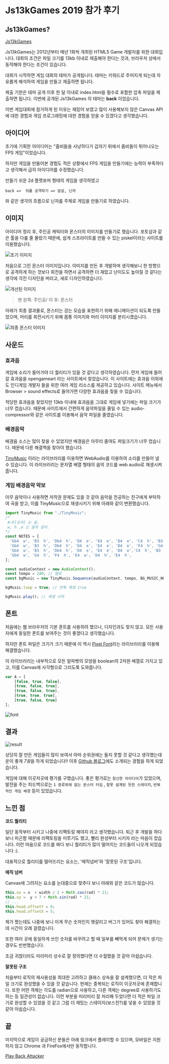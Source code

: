 <!--meta
title: Js13kGames 2019 참가 후기
description: Js13kGames 2019에 참가한 후기
keywords: JS13k, js13k games, js13k games 2019
-->

# Js13kGames 2019 참가 후기

## Js13kGames? 
 
[Js13kGames](http://js13kgames.com/)

Js13kGames는 2012년부터 매년 1회씩 개최된 HTML5 Game 개발자를 위한 대회입니다.
대회의 조건은 파일 크기를 13kb 이내로 제출해야 한다는 것과, 브라우저 상에서 동작해야 한다는 조건이 있습니다.

대회가 시작하면 게임 대회의 테마가 공개됩니다.
테마는 키워드로 주어지게 되는데 자유롭게 해석하여 게임을 만들고 제출하면 됩니다.

제출 기한은 테마 공개 이후 한 달 이내로 index.html을 필수로 포함한 압축 파일을 제출하면 됩니다. 이번에 공개된 Js13kGames 의 테마는 **back** 이었습니다.

이번 게임대회에 참가하게 된 이유는 재밌어 보였고 많이 사용해보지 않은 Canvas API에 대한 경험과 게임 프로그래밍에 대한 경험을 얻을 수 있겠다고 생각했습니다.

## 아이디어

초기에 기획한 아이디어는 "좀비들을 사냥하다가 갑자기 뒤에서 좀비들이 튀어나오는 FPS 게임"이었습니다.

하지만 게임을 만들어본 경험도 적은 상황에서 FPS 게임을 만들기에는 능력이 부족하다고 생각해서 급히 아이디어를 수정했습니다.

만들기 쉬운 2d 플랫포머 형태의 게임을 생각하였고

```
back =>  뒤를 공격하기 => 암살, 닌자
```

와 같은 생각의 흐름으로 닌자를 주제로 게임을 만들기로 하였습니다.

## 이미지

아이디어 정리 후, 주인공 캐릭터와 몬스터의 이미지를 만들기로 했습니다. 포토샵과 같은 툴을 다룰 줄 몰랐기 때문에, 쉽게 스프라이트를 만들 수 있는 piskel이라는 사이트를 이용했습니다.

![초기 이미지](./assets/js13k2019/enemy-before.png)

처음으로 그린 몬스터 이미지입니다. 이미지를 만든 후 개발하며 생각해보니 한 방향으로 공격하게 하는 것보다 회전을 하면서 공격하면 더 재밌고 난이도도 높아질 것 같다는 생각에 각진 디자인을 버리고, 새로 디자인하였습니다.


![개선된 이미지](./assets/js13k2019/character-after.png)

> 맨 왼쪽: 주인공/ 이 후: 몬스터

아래가 최종 결과물로, 몬스터는 걷는 모습을 표현하기 위해 애니메이션이 되도록 만들었으며, 머리를 회전시키기 위해 몸통 이미지와 머리 이미지를 분리시켰습니다.


![최종 몬스터 이미지](./assets/js13k2019/enemy-after.png)

## 사운드

### 효과음

게임에 소리가 들어가야 더 퀄리티가 있을 것 같다고 생각하였습니다. 먼저 게임에 들어갈 효과음을 opengameart 라는 사이트에서 찾았습니다. 이 사이트에는 효과음 이외에도 인디게임 개발자 들을 위한 여러 게임 리소스를 제공하고 있습니다. 사이트 메뉴에서 Browser > sound effects로 들어가면 다양한 효과음을 찾을 수 있습니다.

적당한 효과음을 찾았지만 13kb 이내에 효과음을 그대로 게임에 넣기에는 파일 크기가 너무 컸습니다. 때문에 사이트에서 간편하게 음악파일을  줄일 수 있는 audio-compressor와 같은 사이트를 이용해서 음악 파일을 줄였습니다.

### 배경음악

배경음 소스는 많이 찾을 수 있었지만 배경음은 아무리 줄여도 파일크기가 너무 컸습니다. 때문에 다른 해결책을 찾아야 했습니다.

[TinyMusic](https://github.com/kevincennis/TinyMusic) 이라는 라이브러리를 이용하면 WebAudio를 이용하여 소리를 만들어 낼 수 있습니다. 이 라이브러리는 문자열 배열 형태의 음악 코드를 web audio로 재생시켜 줍니다.

### 게임 배경음악 악보

아무 음악이나 사용하면 저작권 문제도 있을 것 같아 음악을 전공하는 친구에게 부탁하여 곡을 받고, 이를 TinyMusic으로 재생시키기 위해 아래와 같이 변환했습니다.

```js
import TinyMusic from "./TinyMusic";
/*
 A~F[숫자] 는 음.
 w, h ,e 는 음의 길이.
*/
const NOTES = [
  'Gb4  w', 'B3  h', 'Db4  h', 'D4  e', 'E4  e', 'D4  e', 'C4  h', 'B3  h',
  'Gb4  w', 'B3  h', 'Db4  h', 'D4  e', 'E4  e', 'D4  e', 'F4  h', 'G4  h',
  'Gb4  w', 'B3  h', 'Db4  h', 'D4  e', 'E4  e', 'D4  e','C4  h', 'B3  h',
  'Gb4  w', 'G4  h', 'F4  h', 'E4  w', 'D4  h', 'E4  h',
];

const audioContext = new AudioContext();
const tempo = 240; // 템포
const bgMusic = new TinyMusic.Sequence(audioContext, tempo, BG_MUSIC_NOTES);

bgMusic.loop = true; // 반복 재생 true

bgMusic.play(); // 재생 시작

```

## 폰트

처음에는 웹 브라우저의 기본 폰트를 사용하려 했으나, 디자인과도 맞지 않고. 모든 사용자에게 동일한 폰트를 보여주는 것이 좋겠다고 생각했습니다.

하지만 폰트 파일은 크기가 크기 때문에 이 역시 [Pixel Font](https://github.com/PaulBGD/PixelFont)라는 라이브러리를 이용해 해결했습니다.

이 라이브러리는 내부적으로 모든 알파벳의 모양을 boolean의 2차원 배열로 가지고 있고, 이를 Canvas에 사각형으로 그리도록 도와줍니다.

```js
var A = [
    [false, true, false],
    [true, false, true],
    [true, false, true],
    [true, true, true],
    [true, false, true]
];
```

![font](./assets/js13k2019/font.png) 

## 결과

![result](./assets/js13k2019/result.png)

상당히 잘 만든 게임들이 많이 보여서 아마 순위권에는 들지 못할 것 같다고 생각했는데 운이 좋게 *7등*을 하게 되었습니다!! 이후 [Github 블로그](https://github.blog/2019-10-08-js13k-2019-highlights/#7th-back-attacker)에도 소개되는 경험을 하게 되었습니다.

게임에 대해 이곳저곳에 평가를 구했습니다. 좋은 평가로는 `참신한 아이디어`가 있었으며, 발전을 주는 피드백으로는 `1 종류밖에 없는 몬스터 타입` , `잘못 설계된 듯한 스테이지`, `반복적인 게임 배경` 등이 있었습니다.

## 느낀 점

**코드 퀄리티**

일단 동작부터 시키고 나중에 리팩토링 해야지 라고 생각했습니다. 퇴근 후 개발을 하다 보니 피곤함 때문에 리팩토링을 미루기도 했고, 빨리 완성부터 시키자 라는 마음이 컸습니다. 이런 마음으로 코드를 짜다 보니 퀄리티가 많이 떨어지는 코드들이 나오게 되었습니다 :).

대표적으로 퀄리티를 떨어뜨리는 요소는, '매직넘버'와 '잘못된 구조'입니다.

**매직 넘버**

Canvas에 그려지는 요소를 눈대중으로 맞추다 보니 아래와 같은 코드가 많습니다.

```js
this.ox = x  + width / 2 + Math.cos(rad) * 21;
this.oy =  y + 7 + Math.sin(rad) * 21;
// ...
this.head.offsetY = 8;
this.head.offsetX = 5;
```

제가 짰는데도 나중에 보니 이게 무슨 숫자인지 헷갈리고 버그가 있어도 찾아 해결하는데 시간이 오래 걸렸습니다.

또한 여러 곳에 동일하게 쓰인 숫자를 바꾸려고 할 때 일부를 빼먹게 되어 문제가 생기는 경우도 빈번했습니다.

조금 귀찮더라도 미리미리 상수로 잘 정의했다면 더 수월했을 것 같아 아쉽습니다. 

**잘못된 구조**

처음부터 로직의 재사용성을 최대한 고려하고 클래스 상속을 잘 설계했으면, 더 작은 파일 크기로 완성했을 수 있을 것 같습니다.
현재는 중복되는 로직이 이곳저곳에 존재합니다. 또한 어떤 객체는 각도를 radian으로 사용하고, 다른 객체는 degree로 사용하기도 하는 등 일관성이 없습니다.
이런 부분을 미리미리 잘 처리해 두었다면 더 적은 파일 크기로 완성할 수 있었을 것 같고  그럼 더 재밌는 스테이지(보스전?)를 넣을 수 있었을 것 같아 아쉽습니다.


## 끝

마지막으로 게임이 궁금하신 분들은 아래 링크에서 플레이할 수 있으며, 모바일은 지원하지 않고 Chrome 과 FireFox에서만 동작합니다.

[Play Back Attacker](https://js13kgames.com/entries/back-attacker)
